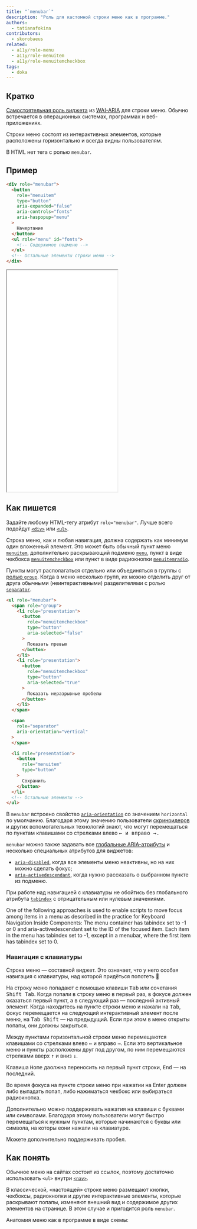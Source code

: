 ```yaml
---
title: "`menubar`"
description: "Роль для кастомной строки меню как в программе."
authors:
  - tatianafokina
contributors:
  - skorobaeus
related:
  - a11y/role-menu
  - a11y/role-menuitem
  - a11y/role-menuitemcheckbox
tags:
  - doka
---
```


## Кратко

[Самостоятельная роль виджета](/a11y/aria-roles/#roli-vidzhetov) из [WAI-ARIA](/a11y/aria-intro/#specifikaciya) для строки меню. Обычно встречается в операционных системах, программах и веб-приложениях.

Строки меню состоят из интерактивных элементов, которые расположены горизонтально и всегда видны пользователям.

В HTML нет тега с ролью `menubar`.

## Пример

```html
<div role="menubar">
  <button
    role="menuitem"
    type="button"
    aria-expanded="false"
    aria-controls="fonts"
    aria-haspopup="menu"
  >
    Начертание
  </button>
  <ul role="menu" id="fonts">
    <!-- Содержимое подменю -->
  </ul>
  <!-- Остальные элементы строки меню -->
</div>
```

<iframe title="Меню веб-редактора текста" src="demos/app-menu/" height="600"></iframe>

## Как пишется

Задайте любому HTML-тегу атрибут `role="menubar"`. Лучше всего подойдут [`<div>`](/html/div/) или [`<ul>`](/html/ul/).

Строка меню, как и любая навигация, должна содержать как минимум один вложенный элемент. Это может быть обычный пункт меню [`menuitem`](/a11y/role-menuitem/), дополнительно раскрывающий подменю [`menu`](/a11y/role-menu/), пункт в виде чекбокса [`menuitemcheckbox`](/a11y/role-menuitemcheckbox/) или пункт в виде радиокнопки [`menuitemradio`](/a11y/role-menuitemradio/).

Пункты могут располагаться отдельно или объединяться в группы с [ролью `group`](/a11y/role-group/). Когда в меню несколько групп, их можно отделить друг от друга обычными (неинтерактивными) разделителями с ролью [`separator`](/a11y/role-separator/).

```html
<ul role="menubar">
  <span role="group">
    <li role="presentation">
      <button
        role="menuitemcheckbox"
        type="button"
        aria-selected="false"
      >
        Показать превью
      </button>
    </li>
    <li role="presentation">
      <button
        role="menuitemcheckbox"
        type="button"
        aria-selected="true"
      >
        Показать неразрывные пробелы
      </button>
    </li>
  </span>

  <span
    role="separator"
    aria-orientation="vertical"
  >
  </span>

  <li role="presentation">
    <button
      role="menuitem"
      type="button"
    >
      Сохранить
    </button>
  </li>
  <!-- Остальные элементы -->
</ul>
```

В `menubar` встроено свойство [`aria-orientation`](/a11y/aria-orientation/) со значением `horizontal` по умолчанию. Благодаря этому значению пользователи [скринридеров](/a11y/screenreaders/) и других вспомогательных технологий знают, что могут перемещаться по пунктам клавишами со стрелками влево <kbd>←</kdb> и вправо <kbd>→</kbd>.

`menubar` можно также задавать все [глобальные ARIA-атрибуты](/a11y/aria-attrs/#globalnye-atributy) и несколько специальных атрибутов для виджетов:

- [`aria-disabled`](/a11y/aria-disabled/), когда все элементы меню неактивны, но на них можно сделать фокус;
- [`aria-activedescendant`](/a11y/aria-activedescendant/), когда нужно рассказать о выбранном пункте из подменю.

При работе над навигацией с клавиатуры не обойтись без глобального атрибута [`tabindex`](/html/global-attrs/#tabindex) с отрицательным или нулевым значениями.

One of the following approaches is used to enable scripts to move focus among items in a menu as described in the practice for Keyboard Navigation Inside Components:
The menu container has tabindex set to -1 or 0 and aria-activedescendant set to the ID of the focused item.
Each item in the menu has tabindex set to -1, except in a menubar, where the first item has tabindex set to 0.

### Навигация с клавиатуры

Строка меню — составной виджет. Это означает, что у него особая навигация с клавиатуры, над которой придёться попотеть 🥵

На строку меню попадают с помощью клавиши <kbd>Tab</kbd> или сочетания <kbd>Shift Tab</kbd>. Когда попали в строку меню в первый раз, в фокусе должен оказаться первый пункт, а в следующий раз — последний активный элемент. Когда находитесь на пункте строки меню и нажали на <kbd>Tab</kbd>, фокус перемещается на следующий интерактивный элемент после меню, на <kbd>Tab Shift</kbd> — на предыдущий. Если при этом в меню открыты попапы, они должны закрыться.

Между пунктами горизонтальной строки меню перемещаются клавишами со стрелками влево <kbd>←</kbd> и вправо <kbd>→</kbd>. Если это вертикальное меню и пункты расположены друг под другом, по ним перемещаются стрелками вверх <kbd>↑</kbd> и вниз <kbd>↓</kbd>.

Клавиша <kbd>Home</kbd> даолжна переносить на первый пункт строки, <kbd>End</kbd> — на последний.

Во время фокуса на пункте строки меню при нажатии на Enter должен либо выпадать попап, либо нажиматься чекбокс или выбираться радиокнопка.

Дополнительно можно поддерживать нажатия на клавиши с буквами или символами. Благодаря этому пользователи могут быстро перемещаться к нужным пунктам, которые начинаются с буквы или символа, на которы еони нажали на клавиатуре.

Можете дополнительно поддерживать пробел.

## Как понять

Обычное меню на сайтах состоит из ссылок, поэтому достаточно использовать `<ul>` внутри [`<nav>`](/html/nav/).

В классической, «настоящей» строке меню размещают кнопки, чекбоксы, радиокнопки и другие интерактивные элементы, которые раскрывают попапы, изменяют внешний вид и содержимое других элементов на странице. В этом случае и пригодится роль `menubar`.

Анатомия меню как в программе в виде схемы:
